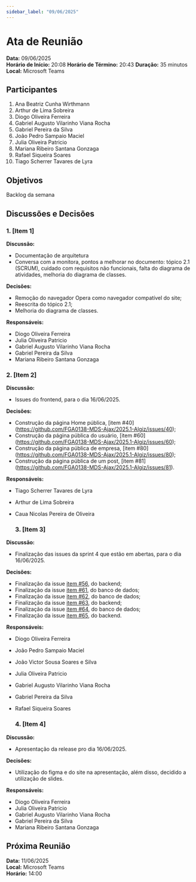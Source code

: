 ```yaml
---
sidebar_label: "09/06/2025"
---
```


# Ata de Reunião

**Data:** 09/06/2025  
**Horário de Início:** 20:08 
**Horário de Término:** 20:43
**Duração:** 35 minutos
**Local:** Microsoft Teams

## Participantes
1. Ana Beatriz Cunha Wirthmann
2. Arthur de Lima Sobreira
3. Diogo Oliveira Ferreira
4. Gabriel Augusto Vilarinho Viana Rocha
5. Gabriel Pereira da Silva
6. João Pedro Sampaio Maciel
7. Julia Oliveira Patricio
8. Mariana Ribeiro Santana Gonzaga
9. Rafael Siqueira Soares
10. Tiago Scherrer Tavares de Lyra

## Objetivos
Backlog da semana

## Discussões e Decisões

### 1. [Item 1]
**Discussão:**
- Documentação de arquitetura
- Conversa com a monitora, pontos a melhorar no documento: tópico 2.1 (SCRUM), cuidado com requisitos não funcionais, falta do diagrama de atividades, melhoria do diagrama de classes.
  
**Decisões:**
- Remoção do navegador Opera como navegador compatível do site;
- Reescrita do tópico 2.1;
- Melhoria do diagrama de classes.

**Responsáveis:**
- Diogo Oliveira Ferreira
- Julia Oliveira Patricio
- Gabriel Augusto Vilarinho Viana Rocha
- Gabriel Pereira da Silva
- Mariana Ribeiro Santana Gonzaga

### 2. [Item 2]
**Discussão:**
- Issues do frontend, para o dia 16/06/2025.

**Decisões:**
- Construção da página Home pública, [item #40] (https://github.com/FGA0138-MDS-Ajax/2025.1-Algiz/issues/40);
- Construção da página pública do usuário, [item #60] (https://github.com/FGA0138-MDS-Ajax/2025.1-Algiz/issues/60);
- Construção da página pública de empresa,  [item #80] (https://github.com/FGA0138-MDS-Ajax/2025.1-Algiz/issues/80);
- Construção da página pública de um post, [item #81] (https://github.com/FGA0138-MDS-Ajax/2025.1-Algiz/issues/81).
  
**Responsáveis:**
- Tiago Scherrer Tavares de Lyra
- Arthur de Lima Sobreira
- Caua Nicolas Pereira de Oliveira


  ### 3. [Item 3]
**Discussão:**
- Finalização das issues da sprint 4 que estão em abertas, para o dia 16/06/2025. 

**Decisões:**
- Finalização da issue [item #56](https://github.com/FGA0138-MDS-Ajax/2025.1-Algiz/issues/56), do backend;
- Finalização da issue [item #61](https://github.com/FGA0138-MDS-Ajax/2025.1-Algiz/issues/61), do banco de dados;
- Finalização da issue [item #62](https://github.com/FGA0138-MDS-Ajax/2025.1-Algiz/issues/62), do banco de dados;
- Finalização da issue [item #63](https://github.com/FGA0138-MDS-Ajax/2025.1-Algiz/issues/62), do backend;
- Finalização da issue [item #64](https://github.com/FGA0138-MDS-Ajax/2025.1-Algiz/issues/64), do banco de dados;
- Finalização da issue [item #65](https://github.com/FGA0138-MDS-Ajax/2025.1-Algiz/issues/65), do backend.

**Responsáveis:**
- Diogo Oliveira Ferreira
- João Pedro Sampaio Maciel
- João Victor Sousa Soares e Silva
- Julia Oliveira Patricio
- Gabriel Augusto Vilarinho Viana Rocha
- Gabriel Pereira da Silva
- Rafael Siqueira Soares

   ### 4. [Item 4]
**Discussão:**
- Apresentação da release pro dia 16/06/2025.
  
**Decisões:**
- Utilização do figma e do site na apresentação, além disso, decidido a utilização de slides.

**Responsáveis:**
- Diogo Oliveira Ferreira
- Julia Oliveira Patricio
- Gabriel Augusto Vilarinho Viana Rocha
- Gabriel Pereira da Silva
- Mariana Ribeiro Santana Gonzaga


## Próxima Reunião
**Data:** 11/06/2025  
**Local:** Microsoft Teams  
**Horário:** 14:00  

